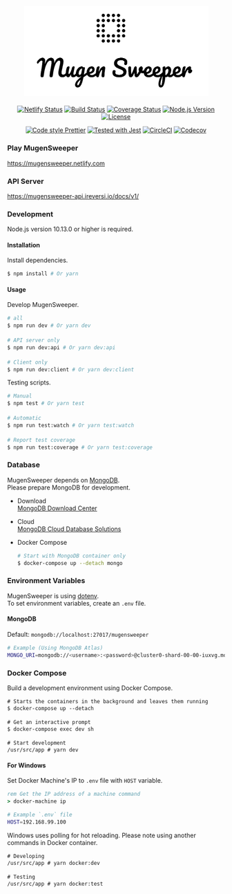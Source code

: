 <h2 align="center"><img src="static/logo.png" alt="MugenSweeper" width="427"></h2>

<p align="center">
  <a href="https://app.netlify.com/sites/mugensweeper/deploys"><img src="https://api.netlify.com/api/v1/badges/7dfe5b91-df5e-49e8-9948-6db6e228d6f4/deploy-status" alt="Netlify Status"></a>
  <a href="https://circleci.com/gh/hackersjail/mugensweeper"><img src="https://badgen.net/circleci/github/hackersjail/mugensweeper/master?icon=circleci&label=build" alt="Build Status"></a>
  <a href="https://codecov.io/gh/hackersjail/mugensweeper"><img src="https://badgen.net/codecov/c/github/hackersjail/mugensweeper?icon=codecov&label=coverage" alt="Coverage Status"></a>
  <a href="https://nodejs.org/dist/latest-v10.x/docs/api/"><img src="https://badgen.net/badge/node/>%3D10.13.0/green" alt="Node.js Version"></a>
  <a href="https://github.com/hackersjail/mugensweeper/blob/master/LICENSE"><img src="https://badgen.net/badge/license/MIT/blue" alt="License"></a>
  <!-- <a href="#"><img src="https://badgen.net/badge/chat/join%20us/7289DA?icon=discord" alt="Chat"></a> -->
</p>

<p align="center">
  <a href="https://prettier.io/"><img src="https://badgen.net/badge/code%20style/Prettier/FF69B4" alt="Code style Prettier"></a>
  <a href="https://jestjs.io/"><img src="https://jestjs.io/img/jest-badge.svg" alt="Tested with Jest"></a>
  <a href="https://circleci.com/"><img src="https://badgen.net/badge//CircleCI/04AA51?icon=circleci" alt="CircleCI"></a>
  <a href="https://codecov.io/"><img src="https://badgen.net/badge//Codecov/E03997?icon=codecov" alt="Codecov"></a>
  <!-- <a href="https://discordapp.com/"><img src="https://badgen.net/badge//Discord/7289DA?icon=discord" alt="Discord"></a> -->
</p>

### Play MugenSweeper

<https://mugensweeper.netlify.com>

### API Server

<https://mugensweeper-api.ireversi.io/docs/v1/>

### Development

Node.js version 10.13.0 or higher is required.

#### Installation

Install dependencies.

```bash
$ npm install # Or yarn
```

#### Usage

Develop MugenSweeper.

```bash
# all
$ npm run dev # Or yarn dev

# API server only
$ npm run dev:api # Or yarn dev:api

# Client only
$ npm run dev:client # Or yarn dev:client
```

Testing scripts.

```bash
# Manual
$ npm test # Or yarn test

# Automatic
$ npm run test:watch # Or yarn test:watch

# Report test coverage
$ npm run test:coverage # Or yarn test:coverage
```

### Database

MugenSweeper depends on [MongoDB](https://docs.mongodb.com/).  
Please prepare MongoDB for development.

- Download  
  [MongoDB Download Center](https://www.mongodb.com/download-center/community)
- Cloud  
  [MongoDB Cloud Database Solutions](https://www.mongodb.com/cloud)
- Docker Compose

  ```bash
  # Start with MongoDB container only
  $ docker-compose up --detach mongo
  ```

### Environment Variables

MugenSweeper is using [dotenv](https://github.com/motdotla/dotenv#readme).  
To set environment variables, create an `.env` file.

#### MongoDB

Default: `mongodb://localhost:27017/mugensweeper`

```bash
# Example (Using MongoDB Atlas)
MONGO_URI=mongodb://<username>:<password>@cluster0-shard-00-00-iuxvg.mongodb.net:27017...
```

### Docker Compose

Build a development environment using Docker Compose.

```
# Starts the containers in the background and leaves them running
$ docker-compose up --detach

# Get an interactive prompt
$ docker-compose exec dev sh

# Start development
/usr/src/app # yarn dev
```

#### For Windows

Set Docker Machine's IP to `.env` file with `HOST` variable.

```bat
rem Get the IP address of a machine command
> docker-machine ip
```

```bash
# Example `.env` file
HOST=192.168.99.100
```

Windows uses polling for hot reloading.
Please note using another commands in Docker container.

```
# Developing
/usr/src/app # yarn docker:dev

# Testing
/usr/src/app # yarn docker:test
```
